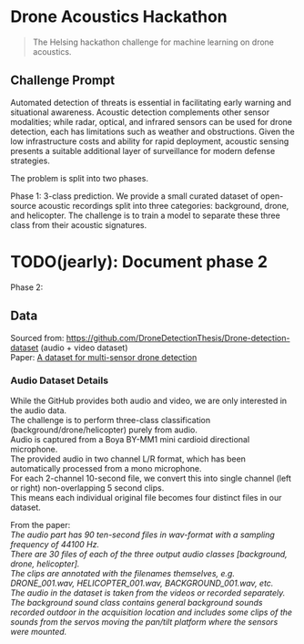 # Drone Acoustics Hackathon

> The Helsing hackathon challenge for machine learning on drone acoustics.

## Challenge Prompt

Automated detection of threats is essential in facilitating early warning and situational awareness.
Acoustic detection complements other sensor modalities; while radar, optical, and infrared sensors can be
used for drone detection, each has limitations such as weather and obstructions.
Given the low infrastructure costs and ability for rapid deployment, acoustic sensing presents a suitable additional
layer of surveillance for modern defense strategies.

The problem is split into two phases.

Phase 1: 3-class prediction. We provide a small curated dataset of open-source acoustic recordings split into three
categories: background, drone, and helicopter. The challenge is to train a model to separate these three class from
their acoustic signatures.

# TODO(jearly): Document phase 2
Phase 2:

## Data

Sourced from: https://github.com/DroneDetectionThesis/Drone-detection-dataset (audio + video dataset)  
Paper: [A dataset for multi-sensor drone detection](https://www.sciencedirect.com/science/article/pii/S2352340921007976#!)

### Audio Dataset Details

While the GitHub provides both audio and video, we are only interested in the audio data.  
The challenge is to perform three-class classification (background/drone/helicopter) purely from audio.  
Audio is captured from a Boya BY-MM1 mini cardioid directional microphone.  
The provided audio in two channel L/R format, which has been automatically processed from a mono microphone.  
For each 2-channel 10-second file, we convert this into single channel (left or right) non-overlapping 5 second clips.  
This means each individual original file becomes four distinct files in our dataset.

From the paper:  
_The audio part has 90 ten-second files in wav-format with a sampling frequency of 44100 Hz.  
There are 30 files of each of the three output audio classes [background, drone, helicopter].  
The clips are annotated with the filenames themselves, e.g. DRONE_001.wav, HELICOPTER_001.wav, BACKGROUND_001.wav, etc.  
The audio in the dataset is taken from the videos or recorded separately.  
The background sound class contains general background sounds recorded outdoor in the acquisition location and
includes some clips of the sounds from the servos moving the pan/tilt platform where the sensors were mounted._

